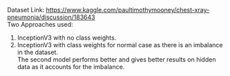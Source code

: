 Dataset Link: https://www.kaggle.com/paultimothymooney/chest-xray-pneumonia/discussion/183643 \
Two Approaches used:
1. InceptionV3 with no class weights.
2. InceptionV3 with class weights for normal case as there is an imbalance in the dataset.\
The second model performs better and gives better results on hidden data as it accounts for the imbalance.

